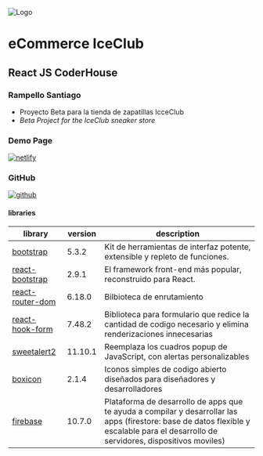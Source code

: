 ![Logo](https://i.ibb.co/1XHpX1d/iceclublogo.png)
# eCommerce IceClub
## React JS CoderHouse
### Rampello Santiago

- Proyecto Beta para la tienda de zapatillas IcceClub
- _Beta Project for the IceClub sneaker store_

### Demo Page
[![netlify](https://i.ibb.co/k2sVqQZ/netlify-removebg-preview.png)](https://65786b9bca1cbb6aabdf7d9b--moonlit-daifuku-0e3254.netlify.app)

### GitHub
[![github](https://i.ibb.co/LSgVG4L/githubb-1.png)](https://github.com/srampello/eCommerce-IceClub-Rampello-ReactJS)

#### libraries
| library | version | description |
| ------ | ------ | ------ |
| [bootstrap](https://getbootstrap.com/) | 5.3.2 | Kit de herramientas de interfaz potente, extensible y repleto de funciones. |
| [react-bootstrap](https://react-bootstrap.netlify.app/) | 2.9.1 | El framework front-end más popular, reconstruido para React. |
| [react-router-dom](https://reactrouter.com/en/main) | 6.18.0 | Bilbioteca de enrutamiento |
| [react-hook-form](https://www.react-hook-form.com/) | 7.48.2 | Biblioteca para formulario que redice la cantidad de codigo necesario y elimina renderizaciones innecesarias |
| [sweetalert2](https://sweetalert2.github.io/recipe-gallery/) | 11.10.1 | Reemplaza los cuadros popup de JavaScript, con alertas personalizables |
| [boxicon](https://boxicons.com/) | 2.1.4 | Iconos simples de codigo abierto diseñados para diseñadores y desarrolladores |
| [firebase](https://firebase.google.com/?hl=es) | 10.7.0 | Plataforma de desarrollo de apps que te ayuda a compilar y desarrollar las apps (firestore: base de datos flexible y escalable para el desarrollo de servidores, dispositivos moviles) |
